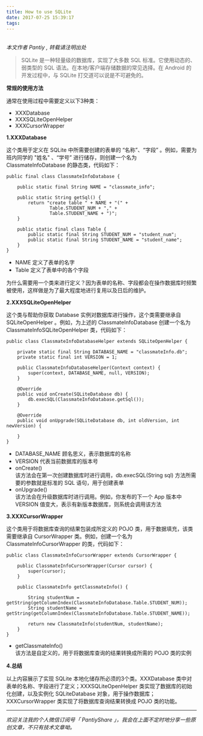 ```yaml
---
title: How to use SQLite
date: 2017-07-25 15:39:17
tags:
---
```


<br>*本文作者 Pantiy , 转载请注明出处*
>SQLite 是一种轻量级的数据库，实现了大多数 SQL 标准。它使用动态的、弱类型的 SQL 语法。在本地/客户端存储数据的常见选择。在 Android 的开发过程中，与 SQLite 打交道可以说是不可避免的。

**常规的使用方法**  

通常在使用过程中需要定义以下3种类：  

- XXXDatabase
- XXXSQLiteOpenHelper
- XXXCursorWrapper  

**1.XXXDatabase**  

这个类用于定义在 SQLite 中所需要创建的表单的 “名称”、“字段” 。例如，需要为班内同学的 "姓名" 、“学号” 进行储存，则创建一个名为 ClassmateInfoDatabase 的静态类，代码如下：
```
public final class ClassmateInfoDatabase {

    public static final String NAME = "classmate_info";

    public static String getSql() {
        return "create table " + NAME + "(" +
                Table.STUDENT_NUM + "," +
                Table.STUDENT_NAME + ")";
    }

    public static final class Table {
        public static final String STUDENT_NUM = "student_num";
        public static final String STUDENT_NAME = "student_name";
    }
}
```
- NAME 定义了表单的名字
- Table 定义了表单中的各个字段   

为什么需要用一个类来进行定义？因为表单的名称、字段都会在操作数据库时频繁被使用，这样做是为了最大程度地进行复用以及日后的维护。  

**2.XXXSQLiteOpenHelper**  

这个类与帮助你获取 Database 实例对数据库进行操作，这个类需要继承自 SQLiteOpenHelper 。例如，为上述的 ClassmateInfoDatabase 创建一个名为 ClassmateInfoSQLiteOpenHelper 类，代码如下：
```
public class ClassmateInfoDatabaseHelper extends SQLiteOpenHelper {

    private static final String DATABASE_NAME = "classmateInfo.db";
    private static final int VERSION = 1;

    public ClassmateInfoDatabaseHelper(Context context) {
        super(context, DATABASE_NAME, null, VERSION);
    }

    @Override
    public void onCreate(SQLiteDatabase db) {
        db.execSQL(ClassmateInfoDatabase.getSql());
    }

    @Override
    public void onUpgrade(SQLiteDatabase db, int oldVersion, int newVersion) {

    }
}
```
- DATABASE_NAME 顾名思义，表示数据库的名称
- VERSION 代表当前数据库的版本号
- onCreate()   
该方法会在第一次创建数据库时进行调用，db.execSQL(String sql) 方法所需要的参数就是标准的 SQL 语句，用于创建表单
- onUpgrade()  
该方法会在升级数据库时进行调用。例如，你发布的下一个 App 版本中 VERSION 值变大，表示有新版本数据库，则系统会调用该方法

**3.XXXCursorWrapper**  

这个类用于将数据库查询的结果包装成所定义的 POJO 类，用于数据填充，该类需要继承自 CursorWrapper 类。例如，创建一个名为 ClassmateInfoCursorWrapper 的类，代码如下：  
```
public class ClassmateInfoCursorWrapper extends CursorWrapper {

    public ClassmateInfoCursorWrapper(Cursor cursor) {
        super(cursor);
    }

    public ClassmateInfo getClassmateInfo() {

        String studentNum = getString(getColumnIndex(ClassmateInfoDatabase.Table.STUDENT_NUM));
        String studentName = getString(getColumnIndex(ClassmateInfoDatabase.Table.STUDENT_NAME));

        return new ClassmateInfo(studentNum, studentName);
    }
}
```
- getClassmateInfo()  
该方法是自定义的，用于将数据库查询的结果转换成所需的 POJO 类的实例

**4.总结**  

以上内容展示了实现 SQLite 本地化储存所必须的3个类。XXXDatabase 类中对表单的名称、字段进行了定义；XXXSQLiteOpenHelper 类实现了数据库的初始化创建，以及实例化 SQLiteDatabase 对象，用于操作数据库；XXXCursorWrapper 类实现了将数据库查询结果转换成 POJO 类的功能。  

--------------------------

*欢迎关注我的个人微信订阅号「 PantiyShare 」，我会在上面不定时地分享一些原创文章，不只有技术文章呦。*
